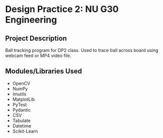 # Design Practice 2: NU G30 Engineering

## Project Description 
Ball tracking program for DP2 class. Used to trace ball across board using webcam feed or MP4 video file.

## Modules/Libraries Used
- OpenCV
- NumPy
- Imutils
- MatplotLib
- PyTest
- Pydantic
- CSV
- Tabulate
- Datetime
- Scikit-Learn
